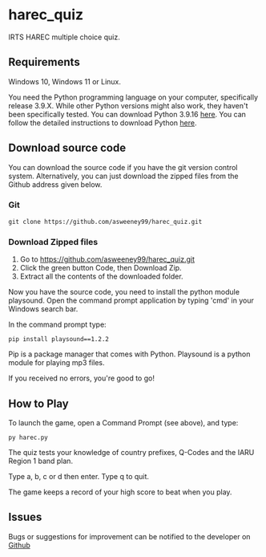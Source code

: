 # harec_quiz

IRTS HAREC multiple choice quiz.

## Requirements

Windows 10, Windows 11 or Linux.

You need the Python programming language on your computer, specifically release 3.9.X. While other Python versions might also work, they haven't been specifically tested. You can download Python 3.9.16 [here](https://www.python.org/downloads/). You can follow the detailed instructions to download Python [here](https://www.ics.uci.edu/~pattis/common/handouts/pythoneclipsejava/python.html).


## Download source code 

You can download the source code if you have the git version control system. Alternatively, you can just download the zipped files from the Github address given below.

### Git

```
git clone https://github.com/asweeney99/harec_quiz.git
```

### Download Zipped files

1. Go to https://github.com/asweeney99/harec_quiz.git
2. Click the green button Code, then Download Zip.
3. Extract all the contents of the downloaded folder.

Now you have the source code, you need to install the python module playsound. Open the command prompt application by typing 'cmd' in your Windows search bar.

In the command prompt type:

```
pip install playsound==1.2.2
```

Pip is a package manager that comes with Python. Playsound is a python module for playing mp3 files.

If you received no errors, you're good to go!


## How to Play

To launch the game, open a Command Prompt (see above), and type:

```
py harec.py
```

The quiz tests your knowledge of country prefixes, Q-Codes and the IARU Region 1 band plan.
    
Type a, b, c or d then enter. Type q to quit.
	
The game keeps a record of your high score to beat when you play.
	
## Issues 

Bugs or suggestions for improvement can be notified to the developer on [Github](https://github.com/asweeney99/harec_quiz/issues)
	
	
